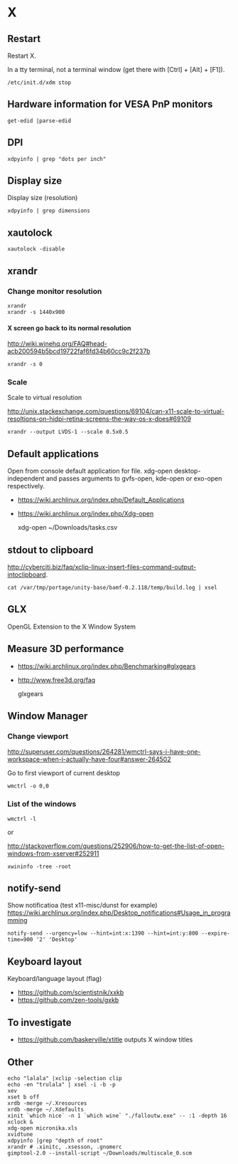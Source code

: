 # X

## Restart

Restart X.

In a tty terminal, not a terminal window (get there with [Ctrl] +
[Alt] + [F1]).

    /etc/init.d/xdm stop

## Hardware information for VESA PnP monitors

    get-edid |parse-edid

## DPI

    xdpyinfo | grep "dots per inch"

## Display size

Display size (resolution)

    xdpyinfo | grep dimensions

## xautolock

    xautolock -disable

## xrandr

### Change monitor resolution

    xrandr
    xrandr -s 1440x900

#### X screen go back to its normal resolution

<http://wiki.winehq.org/FAQ#head-acb200594b5bcd19722faf6fd34b60cc9c2f237b>

    xrandr -s 0

### Scale

Scale to virtual resolution

<http://unix.stackexchange.com/questions/69104/can-x11-scale-to-virtual-resoltions-on-hidpi-retina-screens-the-way-os-x-does#69109>

    xrandr --output LVDS-1 --scale 0.5x0.5

## Default applications

Open from console default application for file.
xdg-open desktop-independent and passes arguments to
gvfs-open, kde-open or exo-open respectively.

* <https://wiki.archlinux.org/index.php/Default_Applications>
* <https://wiki.archlinux.org/index.php/Xdg-open>

    xdg-open ~/Downloads/tasks.csv

## stdout to clipboard

<http://cyberciti.biz/faq/xclip-linux-insert-files-command-output-intoclipboard>.

    cat /var/tmp/portage/unity-base/bamf-0.2.118/temp/build.log | xsel

## GLX

OpenGL Extension to the X Window System

## Measure 3D performance

* <https://wiki.archlinux.org/index.php/Benchmarking#glxgears>
* <http://www.free3d.org/faq>

    glxgears

## Window Manager

### Change viewport

<http://superuser.com/questions/264281/wmctrl-says-i-have-one-workspace-when-i-actually-have-four#answer-264502>

Go to first viewport of current desktop

    wmctrl -o 0,0

### List of the windows

    wmctrl -l

or

<http://stackoverflow.com/questions/252906/how-to-get-the-list-of-open-windows-from-xserver#252911>

    xwininfo -tree -root

## notify-send

Show notificatioa (test x11-misc/dunst for example)
<https://wiki.archlinux.org/index.php/Desktop_notifications#Usage_in_programming>

    notify-send --urgency=low --hint=int:x:1390 --hint=int:y:800 --expire-time=900 '2' 'Desktop'

## Keyboard layout

Keyboard/language layout (flag)

* https://github.com/scientistnik/xxkb
* https://github.com/zen-tools/gxkb

## To investigate

* https://github.com/baskerville/xtitle outputs X window titles

## Other

    echo "lalala" |xclip -selection clip
    echo -en "trulala" | xsel -i -b -p
    xev
    xset b off
    xrdb -merge ~/.Xresources
    xrdb -merge ~/.Xdefaults
    xinit `which nice` -n 1 `which wine` "./falloutw.exe" -- :1 -depth 16
    xclock &
    xdg-open micronika.xls
    xvidtune
    xdpyinfo |grep "depth of root"
    xrandr # .xinitc, .xsesson, .gnomerc
    gimptool-2.0 --install-script ~/Downloads/multiscale_0.scm
